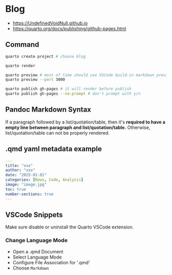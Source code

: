 # Blog
- https://UndefinedVoidNull.github.io
- https://quarto.org/docs/publishing/github-pages.html

## Command
```bash
quarto create project # choose blog

quarto render

quarto preview # most of time should use VSCode build-in markdown preview 
quarto preview --port 3000

quarto publish gh-pages # it will render before publish
quarto publish gh-pages --no-prompt # don't prompt with y/n
```

## Pandoc Markdown Syntax
If a paragraph followed by a list/quotation/table,
then it's **required to have a empty line between paragraph and list/quotation/table.**
Otherwise, list/quotation/table can not be properly rendered.

## .qmd yaml metadata example
```yaml
---
title: "xxx"
author: "xxx"
date: "2025-01-01"
categories: [News, Code, Analysis]
image: "image.jpg"
toc: true
number-sections: true
---
```

## VSCode Snippets
Make sure disable or uninstall the Quarto VSCode extension.

### Change Language Mode
- Open a .qmd Document 
- Select Language Mode
- Configure File Association for '.qmd'
- Choose `Markdown`
